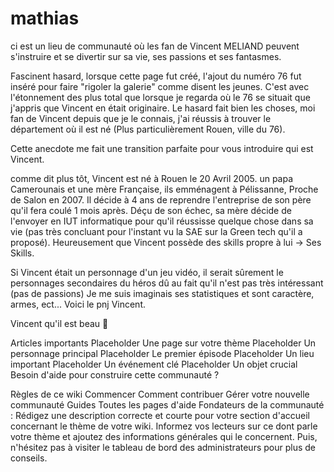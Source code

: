 # mathias
ci est un lieu de communauté où les fan de Vincent MELIAND peuvent s'instruire et se divertir sur sa vie, ses passions et ses fantasmes.

Fascinent hasard, lorsque cette page fut créé, l'ajout du numéro 76 fut inséré pour faire "rigoler la galerie" comme disent les jeunes. C'est avec l'étonnement des plus total que lorsque je regarda où le 76 se situait que j'appris que Vincent en était originaire. Le hasard fait bien les choses, moi fan de Vincent depuis que je le connais, j'ai réussis à trouver le département où il est né (Plus particulièrement Rouen, ville du 76).

Cette anecdote me fait une transition parfaite pour vous introduire qui est Vincent.

comme dit plus tôt, Vincent est né à Rouen le 20 Avril 2005. un papa Camerounais et une mère Française, ils emménagent à Pélissanne, Proche de Salon en 2007. Il décide à 4 ans de reprendre l'entreprise de son père qu'il fera coulé 1 mois après. Déçu de son échec, sa mère décide de l'envoyer en IUT informatique pour qu'il réussisse quelque chose dans sa vie (pas très concluant pour l'instant vu la SAE sur la Green tech qu'il a proposé). Heureusement que Vincent possède des skills propre à lui -> Ses Skills.

Si Vincent était un personnage d'un jeu vidéo, il serait sûrement le personnages secondaires du héros dû au fait qu'il n'est pas très intéressant (pas de passions) Je me suis imaginais ses statistiques et sont caractère, armes, ect... Voici le pnj Vincent.

Vincent
qu'il est beau 🥰

Articles importants
Placeholder
Une page sur votre thème
Placeholder
Un personnage principal
Placeholder
Le premier épisode
Placeholder
Un lieu important
Placeholder
Un événement clé
Placeholder
Un objet crucial
Besoin d'aide pour construire cette communauté ?

Règles de ce wiki
Commencer
Comment contribuer
Gérer votre nouvelle communauté
Guides
Toutes les pages d'aide
Fondateurs de la communauté : Rédigez une description correcte et courte pour votre section d'accueil concernant le thème de votre wiki. Informez vos lecteurs sur ce dont parle votre thème et ajoutez des informations générales qui le concernent. Puis, n'hésitez pas à visiter le tableau de bord des administrateurs pour plus de conseils.
